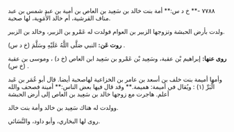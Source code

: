 ٧٧٨٨ -** خ د س:** أمة بنت خالد بن سَعِيد بن العاص بن أمية بن عبد شمس بن عبد مناف القرشية، أم خالد الأُمَوِية، لها صحبة.

ولدت بأرض الحبشة وتزوجها الزبير بن العوام فولدت له عَمْرو بن الزبير، وخالد بن الزبير.

**روت عَن:** النبي صَلَّى اللَّهُ عَلَيْهِ وسَلَّمَ (خ د س) .

**روى عنها:** إبراهيم بْن عقبة، وسَعِيد بْن عَمْرو بن سَعِيد ابن العاص (خ د) ، وموسى بن عقبة (خ س) .

وأمها أميمة بنت خلف بن أسعد بن عامر بن الخزاعية لهاصحبة أيضا. قال أبو عُمَر بن عَبد الْبَرِّ (١) : ويُقال في أميمة: هميمة.** وقد قال فيها بعض الناس:** أمينة فصحف والله أعلم. هاجرت مع زوجها خالد بن سَعِيد بن العاص إلى أرض الحبشة

وولدت له هناك سَعِيد بن خالد وأمة بنت خالد.

روى لها البخاري، وأبو داود، والنَّسَائي.